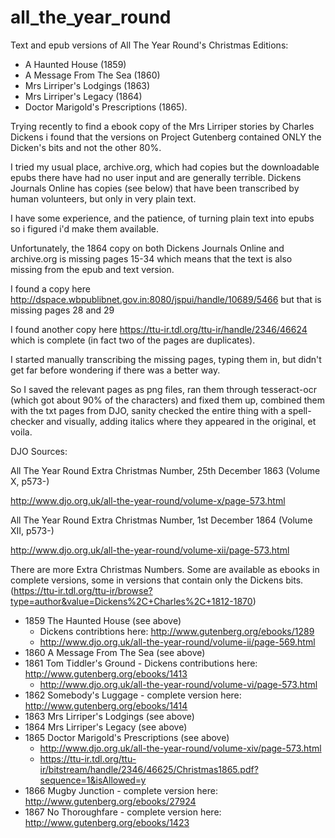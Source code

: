 # all_the_year_round
Text and epub versions of All The Year Round's Christmas Editions:
- A Haunted House (1859)
- A Message From The Sea (1860)
- Mrs Lirriper's Lodgings (1863)
- Mrs Lirriper's Legacy (1864)
- Doctor Marigold's Prescriptions (1865). 

Trying recently to find a ebook copy of the Mrs Lirriper stories by Charles Dickens i found that the versions on Project Gutenberg contained ONLY the Dicken's bits and not the other 80%.

I tried my usual place, archive.org, which had copies but the downloadable epubs there have had no user input and are generally terrible. Dickens Journals Online has copies (see below) that have been transcribed by human volunteers, but only in very plain text.

I have some experience, and the patience, of turning plain text into epubs so i figured i'd make them available.

Unfortunately, the 1864 copy on both Dickens Journals Online and archive.org is missing pages 15-34 which means that the text is also missing from the epub and text version.

I found a copy here http://dspace.wbpublibnet.gov.in:8080/jspui/handle/10689/5466 but that is missing pages 28 and 29

I found another copy here https://ttu-ir.tdl.org/ttu-ir/handle/2346/46624 which is complete (in fact two of the pages are duplicates). 

I started manually transcribing the missing pages, typing them in, but didn't get far before wondering if there was a better way.

So I saved the relevant pages as png files, ran them through tesseract-ocr (which got about 90% of the characters) and fixed them up, combined them with the txt pages from DJO, sanity checked the entire thing with a spell-checker and visually, adding italics where they appeared in the original, et voila.

DJO Sources:

All The Year Round Extra Christmas Number, 25th December 1863 (Volume X, p573-)

http://www.djo.org.uk/all-the-year-round/volume-x/page-573.html

All The Year Round Extra Christmas Number, 1st December 1864 (Volume XII, p573-)

http://www.djo.org.uk/all-the-year-round/volume-xii/page-573.html

There are more Extra Christmas Numbers. Some are available as ebooks in complete versions, some in versions that contain only the Dickens bits.
(https://ttu-ir.tdl.org/ttu-ir/browse?type=author&value=Dickens%2C+Charles%2C+1812-1870)
* 1859 The Haunted House (see above)
  * Dickens contribtions here: http://www.gutenberg.org/ebooks/1289
  * http://www.djo.org.uk/all-the-year-round/volume-ii/page-569.html
* 1860 A Message From The Sea (see above)
* 1861 Tom Tiddler's Ground - Dickens contributions here: http://www.gutenberg.org/ebooks/1413
  * http://www.djo.org.uk/all-the-year-round/volume-vi/page-573.html
* 1862 Somebody's Luggage - complete version here: http://www.gutenberg.org/ebooks/1414
* 1863 Mrs Lirriper's Lodgings (see above)
* 1864 Mrs Lirriper's Legacy (see above)
* 1865 Doctor Marigold's Prescriptions (see above)
  * http://www.djo.org.uk/all-the-year-round/volume-xiv/page-573.html
  * https://ttu-ir.tdl.org/ttu-ir/bitstream/handle/2346/46625/Christmas1865.pdf?sequence=1&isAllowed=y
* 1866 Mugby Junction - complete version here: http://www.gutenberg.org/ebooks/27924
* 1867 No Thoroughfare - complete version here: http://www.gutenberg.org/ebooks/1423
